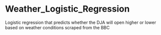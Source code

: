# Weather_Logistic_Regression
Logistic regression that predicts whether the DJA will open higher or lower based on weather conditions scraped from the BBC
